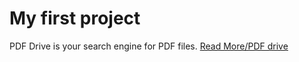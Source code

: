# My first project

PDF Drive is your search engine for PDF files.
[Read More/PDF drive](https://www.pdfdrive.com/)